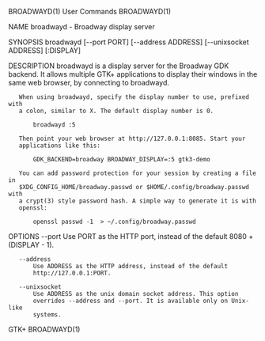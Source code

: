 BROADWAYD(1)                    User Commands                    BROADWAYD(1)

NAME
       broadwayd - Broadway display server

SYNOPSIS
       broadwayd [--port PORT] [--address ADDRESS] [--unixsocket ADDRESS]
                 [:DISPLAY]

DESCRIPTION
       broadwayd is a display server for the Broadway GDK backend. It allows
       multiple GTK+ applications to display their windows in the same web
       browser, by connecting to broadwayd.

       When using broadwayd, specify the display number to use, prefixed with
       a colon, similar to X. The default display number is 0.

           broadwayd :5

       Then point your web browser at http://127.0.0.1:8085. Start your
       applications like this:

           GDK_BACKEND=broadway BROADWAY_DISPLAY=:5 gtk3-demo

       You can add password protection for your session by creating a file in
       $XDG_CONFIG_HOME/broadway.passwd or $HOME/.config/broadway.passwd with
       a crypt(3) style password hash. A simple way to generate it is with
       openssl:

           openssl passwd -1  > ~/.config/broadway.passwd

OPTIONS
       --port
           Use PORT as the HTTP port, instead of the default 8080 + (DISPLAY
           - 1).

       --address
           Use ADDRESS as the HTTP address, instead of the default
           http://127.0.0.1:PORT.

       --unixsocket
           Use ADDRESS as the unix domain socket address. This option
           overrides --address and --port. It is available only on Unix-like
           systems.

GTK+                                                             BROADWAYD(1)
